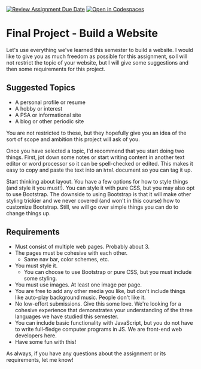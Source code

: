 [![Review Assignment Due Date](https://classroom.github.com/assets/deadline-readme-button-24ddc0f5d75046c5622901739e7c5dd533143b0c8e959d652212380cedb1ea36.svg)](https://classroom.github.com/a/nI8OMer7)
[![Open in Codespaces](https://classroom.github.com/assets/launch-codespace-7f7980b617ed060a017424585567c406b6ee15c891e84e1186181d67ecf80aa0.svg)](https://classroom.github.com/open-in-codespaces?assignment_repo_id=14799063)
# Final Project - Build a Website

Let's use everything we've learned this semester to build a website. I would like to give you as much freedom as possible for this assignment, so I will not restrict the topic of your website, but I will give some suggestions and then some requirements for this project.

## Suggested Topics

* A personal profile or resume
* A hobby or interest
* A PSA or informational site
* A blog or other periodic site

You are not restricted to these, but they hopefully give you an idea of the sort of scope and ambition this project will ask of you.

Once you have selected a topic, I'd recommend that you start doing two things. First, jot down some notes or start writing content in another text editor or word processor so it can be spell-checked or edited. This makes it easy to copy and paste the text into an `html` document so you can tag it up.

Start thinking about layout. You have a few options for how to style things (and style it you must!). You can style it with pure CSS, but you may also opt to use Bootstrap. The downside to using Bootstrap is that it will make other styling trickier and we never covered (and won't in this course) how to customize Bootstrap. Still, we will go over simple things you can do to change things up.

## Requirements

* Must consist of multiple web pages. Probably about 3.
* The pages must be cohesive with each other.
    * Same nav bar, color schemes, etc.
* You must style it.
    * You can choose to use Bootstrap or pure CSS, but you must include some styling.
* You must use images. At least one image per page.
* You are free to add any other media you like, but don't include things like auto-play background music. People don't like it.
* No low-effort submissions. Give this some love. We're looking for a cohesive experience that demonstrates your understanding of the three languages we have studied this semester.
* You can include basic functionality with JavaScript, but you do not have to write full-fledge computer programs in JS. We are front-end web developers here.
* Have some fun with this!

As always, if you have any questions about the assignment or its requirements, let me know!
